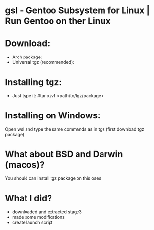 # gsl - Gentoo Subsystem for Linux | Run Gentoo on ther Linux

# Download:
  - Arch package:
  - Universal tgz (recommended):

# Installing tgz:
  - Just type it:
#tar xzvf <path/to/tgz/package>

# Installing on Windows:
Open wsl and type the same commands as in tgz (first download tgz package)

# What about BSD and Darwin (macos)?
You should can install tgz package on this oses

# What I did?
  - downloaded and extracted stage3
  - made some modifications
  - create launch script
